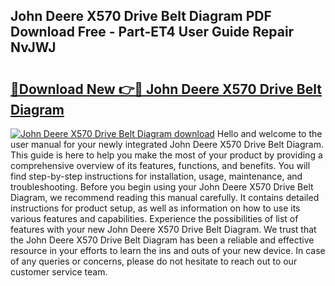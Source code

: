 ## John Deere X570 Drive Belt Diagram PDF Download Free - Part-ET4 User Guide Repair NvJWJ

# <h2><a href="http://dfmyntn.blite.top/?on=John+Deere+X570+Drive+Belt+Diagram">🔗Download New 👉🔴 John Deere X570 Drive Belt Diagram</a></h2>

[![John Deere X570 Drive Belt Diagram download](https://i.imgur.com/lujVjoI.png)](http://dfmyntn.blite.top/?on=John+Deere+X570+Drive+Belt+Diagram)
Hello and welcome to the user manual for your newly integrated John Deere X570 Drive Belt Diagram. This guide is here to help you make the most of your product by providing a comprehensive overview of its features, functions, and benefits. You will find step-by-step instructions for installation, usage, maintenance, and troubleshooting. Before you begin using your John Deere X570 Drive Belt Diagram, we recommend reading this manual carefully. It contains detailed instructions for product setup, as well as information on how to use its various features and capabilities. Experience the possibilities of list of features with your new John Deere X570 Drive Belt Diagram. We trust that the John Deere X570 Drive Belt Diagram has been a reliable and effective resource in your efforts to learn the ins and outs of your new device. In case of any queries or concerns, please do not hesitate to reach out to our customer service team.
